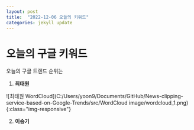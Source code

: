 ```yaml
---
layout: post
title:  "2022-12-06 오늘의 키워드"
categories: jekyll update
---
```


# 오늘의 구글 키워드

 오늘의 구글 트렌드 순위는

1. **최태원**

![최태원 WordCloud](C:/Users/yoon9/Documents/GitHub/News-clipping-service-based-on-Google-Trends/src/WordCloud image/wordcloud_1.png){:class="img-responsive"}


2. **이승기**

